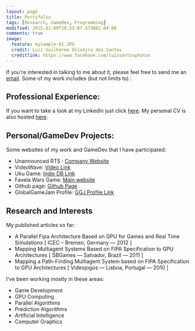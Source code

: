 ```yaml
---
layout: page
title: Portifolio
tags: [Research, GameDev, Programming]
modified: 2015-01-09T20:53:07.573882-04:00
comments: true
image:
  feature: mysample-01.JPG
  credit: Luiz Guilherme Oliveira dos Santos
  creditlink: https://www.facebook.com/luizsantosphotos
---
```


If you're interested in talking to me about it, please feel free to send me an <a href="mailto:luiz@kaze.io">email</a>. Some of my work includes (but not limits to) :


## Professional Experience:

If you want to take a look at my LinkedIn just click <a href="http://bit.ly/LSantosLinkedInEN"> here</a>. My personal CV is also hosted <a href="http://bit.ly/LuizCV17"> here</a>.

## Personal/GameDev Projects:

Some websites of my work and GameDev that I have participated:

* Unannounced RTS : <a href="http://www.black-shamrock.com/">Company Website</a>
* VideoWave: <a href="https://www.youtube.com/watch?v=FxtfNcmPhCQ">Video Link</a>
* Uku Game: <a href="http://bit.ly/uku-indiedb">Indie DB Link</a>
* Favela Wars Game: <a href="http://www.favelawars.com">Main website</a>
* Github page: <a href="http://www.github.com/kazenotenshi">Github Page</a>
* GlobalGameJam Profile: <a href="http://globalgamejam.org/users/kazenotenshi">GGJ Profile Link</a>


## Research and Interests

My published articles so far:

* A Parallel Fipa Architecture Based on GPU for Games and Real Time Simulations [ ICEC – Bremen, Germany — 2012 ]
* Mapping Multiagent Systems Based on FIPA Specification to GPU Architectures [ SBGames — Salvador, Brazil — 2011 ]
* Mapping a Path-Finding Multiagent System based on FIPA Specification to GPU Architectures [ Videojogos — Lisboa, Portugal — 2010 ]

I've been working mostly in these areas:

* Game Development
* GPU Computing
* Parallel Algorithms
* Prediction Algorithms
* Artificial Intelligence
* Computer Graphics
